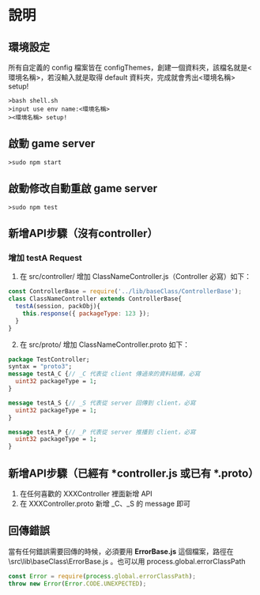 # 說明

## 環境設定
所有自定義的 config 檔案皆在 configThemes，創建一個資料夾，該檔名就是<環境名稱>，若沒輸入就是取得 default 資料夾，完成就會秀出<環境名稱> setup!
```shell
>bash shell.sh
>input use env name:<環境名稱>
><環境名稱> setup!
```

## 啟動 game server
```shell
>sudo npm start
```
## 啟動修改自動重啟 game server
```shell
>sudo npm test
```
## 新增API步驟（沒有controller）
### 增加 testA Request
1. 在 src/controller/ 增加 ClassNameController.js（Controller 必寫）如下：
```javascript
const ControllerBase = require('../lib/baseClass/ControllerBase');
class ClassNameController extends ControllerBase{
  testA(session, packObj){
    this.response({ packageType: 123 });
  }
}
```
2. 在 src/proto/ 增加 ClassNameController.proto 如下：
```proto
package TestController;
syntax = "proto3";
message testA_C {// _C 代表從 client 傳過來的資料結構，必寫
  uint32 packageType = 1;
}

message testA_S {// _S 代表從 server 回傳到 client，必寫
  uint32 packageType = 1;
}

message testA_P {// _P 代表從 server 推播到 client，必寫
  uint32 packageType = 1;
}
```
## 新增API步驟（已經有 *controller.js 或已有 *.proto）
1. 在任何喜歡的 XXXController 裡面新增 API
2. 在 XXXController.proto 新增 _C、_S 的 message 即可
## 回傳錯誤
當有任何錯誤需要回傳的時候，必須要用 **ErrorBase.js** 這個檔案，路徑在 \src\lib\baseClass\ErrorBase.js 。也可以用 process.global.errorClassPath 
```javascript
const Error = require(process.global.errorClassPath);
throw new Error(Error.CODE.UNEXPECTED);
```